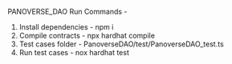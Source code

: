 
PANOVERSE_DAO Run Commands - 

1. Install dependencies - npm i
2. Compile contracts - npx hardhat compile
3. Test cases folder - PanoverseDAO/test/PanoverseDAO_test.ts
4. Run test cases - nox hardhat test